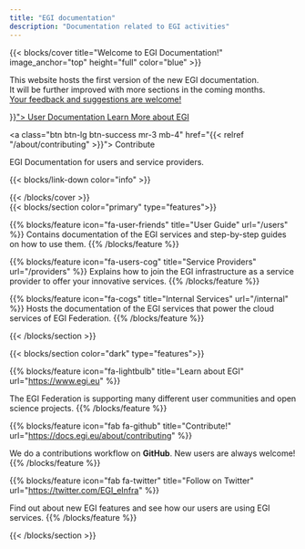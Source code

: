 ```yaml
---
title: "EGI documentation"
description: "Documentation related to EGI activities"
---
```


<!-- markdownlint-disable no-inline-html -->

{{< blocks/cover title="Welcome to EGI Documentation!" image_anchor="top"
    height="full" color="blue" >}}

  <p class="lead mt-3">
    This website hosts the first version of the new EGI documentation.<br />
    It will be further improved with more sections in the coming months.<br />
    <a href="https://github.com/EGI-Federation/documentation/issues/new">Your
    feedback and suggestions are welcome!</a>
  </p>

<div class="mx-auto">
  <a class="btn btn-lg btn-primary mr-3 mb-4" href="{{< relref "/users" >}}">
    User Documentation <i class="fas fa-arrow-alt-circle-right ml-2"></i>
  </a>

  <a class="btn btn-lg btn-primary mr-3 mb-4" href="https://www.egi.eu">
    Learn More about EGI <i class="fas fa-arrow-alt-circle-right ml-2"></i>
  </a>

<a class="btn btn-lg btn-success mr-3 mb-4"
href="{{< relref "/about/contributing" >}}"> Contribute
<i class="fab fa-github ml-2 "></i> </a>

  <p class="lead mt-2">EGI Documentation for users and service providers.</p>

{{< blocks/link-down color="info" >}}

</div>
{{< /blocks/cover >}}

<div class="mx-auto">
{{< blocks/section color="primary" type="features">}}

{{% blocks/feature icon="fa-user-friends" title="User Guide" url="/users" %}}
Contains documentation of the EGI services and step-by-step guides on how to
use them. {{% /blocks/feature %}}

{{% blocks/feature icon="fa-users-cog" title="Service Providers"
url="/providers" %}} Explains how to join the EGI infrastructure as a service
provider to offer your innovative services. {{% /blocks/feature %}}

{{% blocks/feature icon="fa-cogs" title="Internal Services" url="/internal" %}}
Hosts the documentation of the EGI services that power the
cloud services of EGI Federation. {{% /blocks/feature %}}

{{< /blocks/section >}}

</div>

{{< blocks/section color="dark" type="features">}}

<!-- markdown-link-check-disable -->

{{% blocks/feature icon="fa-lightbulb" title="Learn about EGI"
    url="https://www.egi.eu" %}}

<!-- markdown-link-check-enable-->

The EGI Federation is supporting many different user communities and open
science projects. {{% /blocks/feature %}}

<!-- markdown-link-check-disable -->

{{% blocks/feature icon="fab fa-github" title="Contribute!"
    url="https://docs.egi.eu/about/contributing" %}}

<!-- markdown-link-check-enable-->

We do a contributions workflow on **GitHub**. New users are always welcome!
{{% /blocks/feature %}}

<!-- markdown-link-check-disable -->

{{% blocks/feature icon="fab fa-twitter" title="Follow on Twitter"
    url="https://twitter.com/EGI_eInfra" %}}

<!-- markdown-link-check-enable-->

Find out about new EGI features and see how our users are using EGI services.
{{% /blocks/feature %}}

{{< /blocks/section >}}
